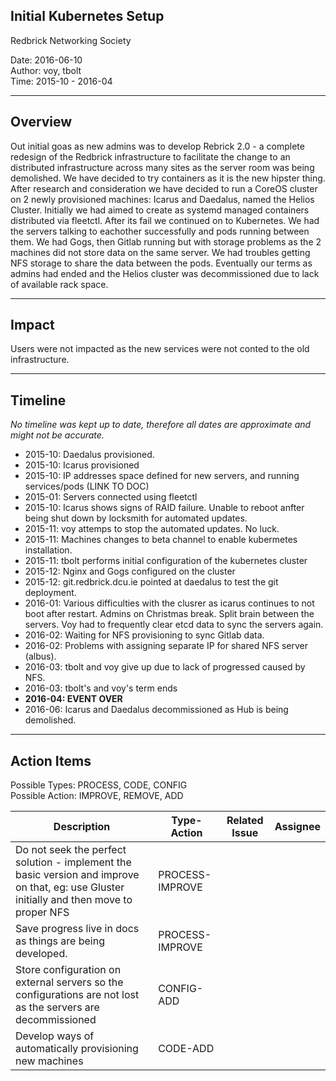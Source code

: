 Initial Kubernetes Setup
---
Redbrick Networking Society

Date:   2016-06-10  
Author: voy, tbolt  
Time:   2015-10 - 2016-04

---

## Overview
Out initial goas as new admins was to develop Rebrick 2.0 - a complete redesign
of the Redbrick infrastructure to facilitate the change to an distributed
infrastructure across many sites as the server room was being demolished. We
have decided to try containers as it is the new hipster thing. After research
and consideration we have decided to run a CoreOS cluster on 2 newly
provisioned machines: Icarus and Daedalus, named the Helios Cluster. Initially
we had aimed to create as systemd managed containers distributed via fleetctl.
After its fail we continued on to Kubernetes. We had the servers talking to
eachother successfully and pods running between them. We had Gogs, then Gitlab
running but with storage problems as the 2 machines did not store data on the
same server. We had troubles getting NFS storage to share the data between the
pods. Eventually our terms as admins had ended and the Helios cluster was 
decommissioned due to lack of available rack space.

---

## Impact
Users were not impacted as the new services were not conted to the old
infrastructure.

---

## Timeline
*No timeline was kept up to date, therefore all dates are approximate and might
not be accurate.*

* 2015-10: Daedalus provisioned.
* 2015-10: Icarus provisioned
* 2015-10: IP addresses space defined for new servers, and running 
           services/pods (LINK TO DOC)
* 2015-01: Servers connected using fleetctl
* 2015-10: Icarus shows signs of RAID failure. Unable to reboot anfter being 
           shut down by locksmith for automated updates.
* 2015-11: voy attemps to stop the automated updates. No luck. 
* 2015-11: Machines changes to beta channel to enable kubermetes installation.
* 2015-11: tbolt performs initial configuration of the kubernetes cluster
* 2015-12: Nginx and Gogs configured on the cluster
* 2015-12: git.redbrick.dcu.ie pointed at daedalus to test the git deployment.
* 2016-01: Various difficulties with the clusrer as icarus continues to not
           boot after restart. Admins on Christmas break. Split brain between
           the servers. Voy had to frequently clear etcd data to sync the 
           servers again.
* 2016-02: Waiting for NFS provisioning to sync Gitlab data.
* 2016-02: Problems with assigning separate IP for shared NFS server (albus).
* 2016-03: tbolt and voy give up due to lack of progressed caused by NFS.
* 2016-03: tbolt's and voy's term ends
* __2016-04: EVENT OVER__
* 2016-06: Icarus and Daedalus decommissioned as Hub is being demolished.

---

## Action Items
Possible Types: PROCESS, CODE, CONFIG  
Possible Action: IMPROVE, REMOVE, ADD

| Description | Type-Action | Related Issue | Assignee |
| ----------- | ----------- | ------------- | -------- |
| Do not seek the perfect solution - implement the basic version and improve on that, eg: use Gluster initially and then move to proper NFS | PROCESS-IMPROVE | | |
| Save progress live in docs as things are being developed. | PROCESS-IMPROVE | | |
| Store configuration on external servers so the configurations are not lost as the servers are decommissioned | CONFIG-ADD | | |
| Develop ways of automatically provisioning new machines | CODE-ADD | | |
 

